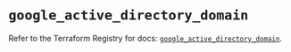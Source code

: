 # `google_active_directory_domain`

Refer to the Terraform Registry for docs: [`google_active_directory_domain`](https://registry.terraform.io/providers/hashicorp/google/6.20.0/docs/resources/active_directory_domain).
